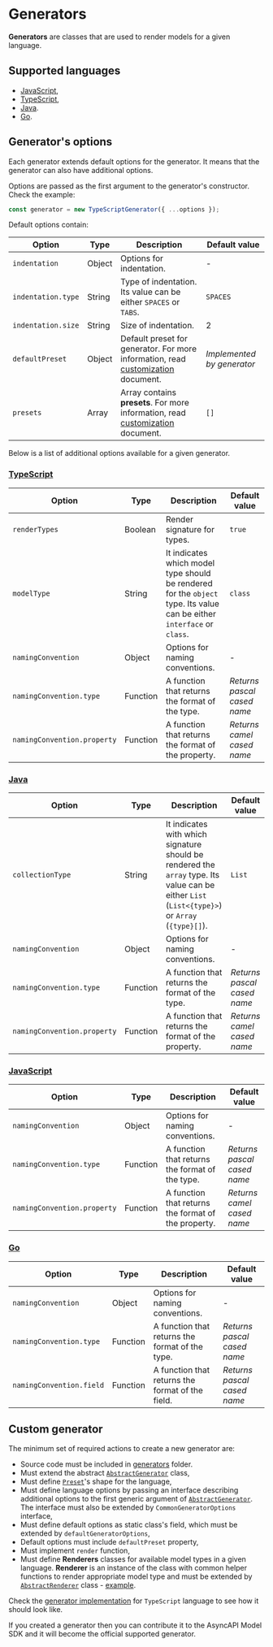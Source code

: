 # Generators

**Generators** are classes that are used to render models for a given language.

## Supported languages

- [JavaScript](../src/generators/javascript/JavaScriptGenerator.ts),
- [TypeScript](../src/generators/typescript/TypeScriptGenerator.ts),
- [Java](../src/generators/java/JavaGenerator.ts).
- [Go](../src/generators/go/GoGenerator.ts).

## Generator's options

Each generator extends default options for the generator. It means that the generator can also have additional options.

Options are passed as the first argument to the generator's constructor. Check the example:

```ts
const generator = new TypeScriptGenerator({ ...options });
```

Default options contain:

| Option | Type | Description | Default value |
|---|---|---|---|
| `indentation` | Object | Options for indentation. | - |
| `indentation.type` | String | Type of indentation. Its value can be either `SPACES` or `TABS`. | `SPACES` |
| `indentation.size` | String | Size of indentation. | 2 |
| `defaultPreset` | Object | Default preset for generator. For more information, read [customization](./customization.md) document. | _Implemented by generator_ |
| `presets` | Array | Array contains **presets**. For more information, read [customization](./customization.md) document. | `[]` |

Below is a list of additional options available for a given generator.

### [TypeScript](../src/generators/typescript/TypeScriptGenerator.ts)

| Option | Type | Description | Default value |
|---|---|---|---|
| `renderTypes` | Boolean | Render signature for types. | `true` |
| `modelType` | String | It indicates which model type should be rendered for the `object` type. Its value can be either `interface` or `class`. | `class` |
| `namingConvention` | Object | Options for naming conventions. | - |
| `namingConvention.type` | Function | A function that returns the format of the type. | _Returns pascal cased name_ |
| `namingConvention.property` | Function | A function that returns the format of the property. | _Returns camel cased name_ |

### [Java](../src/generators/java/JavaGenerator.ts)

| Option | Type | Description | Default value |
|---|---|---|---|
| `collectionType` | String | It indicates with which signature should be rendered the `array` type. Its value can be either `List` (`List<{type}>`) or `Array` (`{type}[]`). | `List` |
| `namingConvention` | Object | Options for naming conventions. | - |
| `namingConvention.type` | Function | A function that returns the format of the type. | _Returns pascal cased name_ |
| `namingConvention.property` | Function | A function that returns the format of the property. | _Returns camel cased name_ |

### [JavaScript](../src/generators/javascript/JavaScriptGenerator.ts)

| Option | Type | Description | Default value |
|---|---|---|---|
| `namingConvention` | Object | Options for naming conventions. | - |
| `namingConvention.type` | Function | A function that returns the format of the type. | _Returns pascal cased name_ |
| `namingConvention.property` | Function | A function that returns the format of the property. | _Returns camel cased name_ |

### [Go](../src/generators/javascript/GoGenerator.ts)

| Option | Type | Description | Default value |
|---|---|---|---|
| `namingConvention` | Object | Options for naming conventions. | - |
| `namingConvention.type` | Function | A function that returns the format of the type. | _Returns pascal cased name_ |
| `namingConvention.field` | Function | A function that returns the format of the field. | _Returns pascal cased name_ |

## Custom generator

The minimum set of required actions to create a new generator are:

- Source code must be included in [generators](../src/generators) folder.
- Must extend the abstract [`AbstractGenerator`](../src/generators/AbstractGenerator.ts) class,
- Must define [`Preset`](./customization.md)'s shape for the language,
- Must define language options by passing an interface describing additional options to the first generic argument of [`AbstractGenerator`](../src/generators/AbstractGenerator.ts). The interface must also be extended by `CommonGeneratorOptions` interface,
- Must define default options as static class's field, which must be extended by `defaultGeneratorOptions`,
- Default options must include `defaultPreset` property,
- Must implement `render` function,
- Must define **Renderers** classes for available model types in a given language. **Renderer** is an instance of the class with common helper functions to render appropriate model type and must be extended by [`AbstractRenderer`](../src/generators/AbstractRenderer.ts) class - [example](../src/generators/typescript/renderers/ClassRenderer.ts).

Check the [generator implementation](../src/generators/typescript/TypeScriptGenerator.ts) for `TypeScript` language to see how it should look like.

If you created a generator then you can contribute it to the AsyncAPI Model SDK and it will become the official supported generator.
